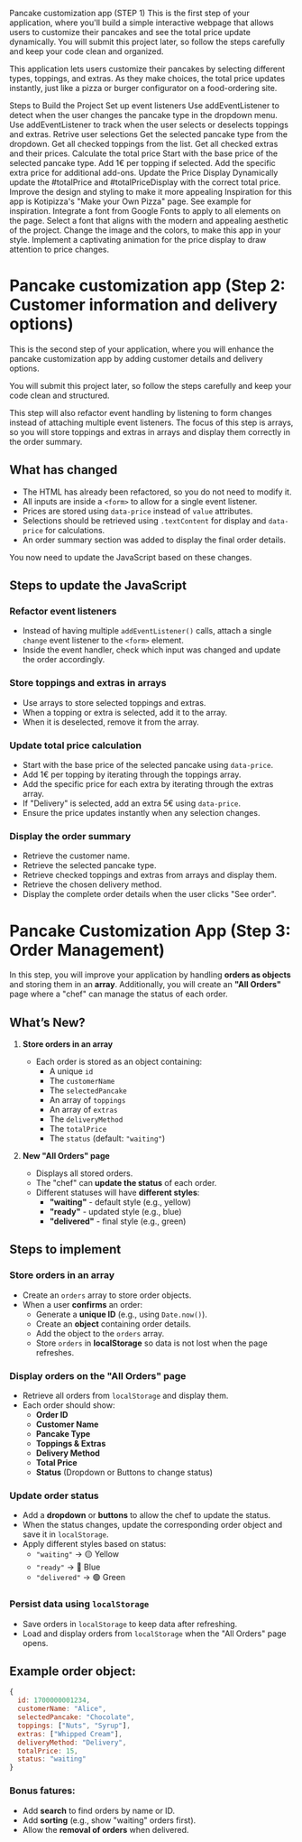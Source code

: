 Pancake customization app (STEP 1)
This is the first step of your application, where you'll build a simple interactive webpage that allows users to customize their pancakes and see the total price update dynamically. You will submit this project later, so follow the steps carefully and keep your code clean and organized.

This application lets users customize their pancakes by selecting different types, toppings, and extras. As they make choices, the total price updates instantly, just like a pizza or burger configurator on a food-ordering site.

Steps to Build the Project
Set up event listeners
Use addEventListener to detect when the user changes the pancake type in the dropdown menu.
Use addEventListener to track when the user selects or deselects toppings and extras.
Retrive user selections
Get the selected pancake type from the dropdown.
Get all checked toppings from the list.
Get all checked extras and their prices.
Calculate the total price
Start with the base price of the selected pancake type.
Add 1€ per topping if selected.
Add the specific extra price for additional add-ons.
Update the Price Display
Dynamically update the #totalPrice and #totalPriceDisplay with the correct total price.
Improve the design and styling to make it more appealing Inspiration for this app is Kotipizza's "Make your Own Pizza" page. See example for inspiration.
Integrate a font from Google Fonts to apply to all elements on the page. Select a font that aligns with the modern and appealing aesthetic of the project.
Change the image and the colors, to make this app in your style.
Implement a captivating animation for the price display to draw attention to price changes.

# Pancake customization app (Step 2: Customer information and delivery options)

This is the second step of your application, where you will enhance the pancake customization app by adding customer details and delivery options.

You will submit this project later, so follow the steps carefully and keep your code clean and structured.

This step will also refactor event handling by listening to form changes instead of attaching multiple event listeners. The focus of this step is arrays, so you will store toppings and extras in arrays and display them correctly in the order summary.

## What has changed

- The HTML has already been refactored, so you do not need to modify it.
- All inputs are inside a `<form>` to allow for a single event listener.
- Prices are stored using `data-price` instead of `value` attributes.
- Selections should be retrieved using `.textContent` for display and `data-price` for calculations.
- An order summary section was added to display the final order details.

You now need to update the JavaScript based on these changes.

## Steps to update the JavaScript

### Refactor event listeners

- Instead of having multiple `addEventListener()` calls, attach a single `change` event listener to the `<form>` element.
- Inside the event handler, check which input was changed and update the order accordingly.

### Store toppings and extras in arrays

- Use arrays to store selected toppings and extras.
- When a topping or extra is selected, add it to the array.
- When it is deselected, remove it from the array.

### Update total price calculation

- Start with the base price of the selected pancake using `data-price`.
- Add 1€ per topping by iterating through the toppings array.
- Add the specific price for each extra by iterating through the extras array.
- If "Delivery" is selected, add an extra 5€ using `data-price`.
- Ensure the price updates instantly when any selection changes.

### Display the order summary

- Retrieve the customer name.
- Retrieve the selected pancake type.
- Retrieve checked toppings and extras from arrays and display them.
- Retrieve the chosen delivery method.
- Display the complete order details when the user clicks "See order".

# Pancake Customization App (Step 3: Order Management)

In this step, you will improve your application by handling **orders as objects** and storing them in an **array**. Additionally, you will create an **"All Orders"** page where a "chef" can manage the status of each order.

## What’s New?

1. **Store orders in an array**

   - Each order is stored as an object containing:
     - A unique `id`
     - The `customerName`
     - The `selectedPancake`
     - An array of `toppings`
     - An array of `extras`
     - The `deliveryMethod`
     - The `totalPrice`
     - The `status` (default: `"waiting"`)

2. **New "All Orders" page**
   - Displays all stored orders.
   - The "chef" can **update the status** of each order.
   - Different statuses will have **different styles**:
     - **"waiting"** - default style (e.g., yellow)
     - **"ready"** - updated style (e.g., blue)
     - **"delivered"** - final style (e.g., green)

## Steps to implement

### Store orders in an array

- Create an `orders` array to store order objects.
- When a user **confirms** an order:
  - Generate a **unique ID** (e.g., using `Date.now()`).
  - Create an **object** containing order details.
  - Add the object to the `orders` array.
  - Store `orders` in **localStorage** so data is not lost when the page refreshes.

### Display orders on the "All Orders" page

- Retrieve all orders from `localStorage` and display them.
- Each order should show:
  - **Order ID**
  - **Customer Name**
  - **Pancake Type**
  - **Toppings & Extras**
  - **Delivery Method**
  - **Total Price**
  - **Status** (Dropdown or Buttons to change status)

### Update order status

- Add a **dropdown** or **buttons** to allow the chef to update the status.
- When the status changes, update the corresponding order object and save it in `localStorage`.
- Apply different styles based on status:
  - `"waiting"` → 🟡 Yellow
  - `"ready"` → 🔵 Blue
  - `"delivered"` → 🟢 Green

### Persist data using `localStorage`

- Save orders in `localStorage` to keep data after refreshing.
- Load and display orders from `localStorage` when the "All Orders" page opens.

## Example order object:

```javascript
{
  id: 1700000001234,
  customerName: "Alice",
  selectedPancake: "Chocolate",
  toppings: ["Nuts", "Syrup"],
  extras: ["Whipped Cream"],
  deliveryMethod: "Delivery",
  totalPrice: 15,
  status: "waiting"
}
```

### Bonus fatures:

- Add **search** to find orders by name or ID.
- Add **sorting** (e.g., show "waiting" orders first).
- Allow the **removal of orders** when delivered.
